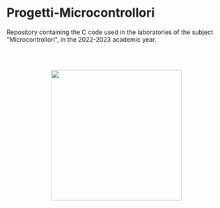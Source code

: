 # Progetti-Microcontrollori

Repository containing the C code used in the laboratories of the subject "Microcontrollori", in the 2022-2023 academic year.

<br />
<br />
<p align="center">
  <img src="https://user-images.githubusercontent.com/101325625/229299358-ea3b2bdf-f1e6-47ed-9132-bb9c88a1e327.jpg" width="300" >
</p>
